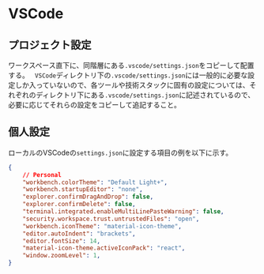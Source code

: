 # VSCode

## プロジェクト設定

ワークスペース直下に、同階層にある`.vscode/settings.json`をコピーして配置する。
&nbsp;
`VSCode`ディレクトリ下の`.vscode/settings.json`には一般的に必要な設定しか入っていないので、各ツールや技術スタックに固有の設定については、それぞれのディレクトリ下にある`.vscode/settings.json`に記述されているので、必要に応じてそれらの設定をコピーして追記すること。

## 個人設定

ローカルのVSCodeの`settings.json`に設定する項目の例を以下に示す。

```json
{
    // Personal
    "workbench.colorTheme": "Default Light+",
    "workbench.startupEditor": "none",
    "explorer.confirmDragAndDrop": false,
    "explorer.confirmDelete": false,
    "terminal.integrated.enableMultiLinePasteWarning": false,
    "security.workspace.trust.untrustedFiles": "open",
    "workbench.iconTheme": "material-icon-theme",
    "editor.autoIndent": "brackets",
    "editor.fontSize": 14,
    "material-icon-theme.activeIconPack": "react",
    "window.zoomLevel": 1,
}
```
